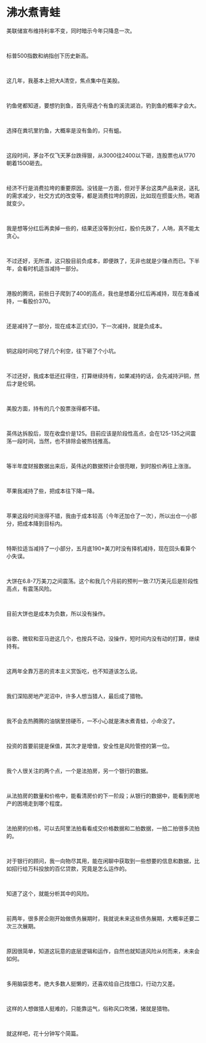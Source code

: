 # 沸水煮青蛙

<p style="visibility: visible;">美联储宣布维持利率不变，同时暗示今年只降息一次。</p><p style="visibility: visible;"><br style="visibility: visible;"></p><p style="visibility: visible;">标普500指数和纳指创下历史新高。</p><p style="visibility: visible;"><br style="visibility: visible;"></p><p style="visibility: visible;">这几年，我基本上把大A清空，焦点集中在美股。</p><p style="visibility: visible;"><br style="visibility: visible;"></p><p style="visibility: visible;">钓鱼佬都知道，要想钓到鱼，首先得选个有鱼的溪流湖泊，钓到鱼的概率才会大。</p><p style="visibility: visible;"><br style="visibility: visible;"></p><p style="visibility: visible;">选择在粪坑里钓鱼，大概率是没有鱼的，只有蛆。</p><p style="visibility: visible;"><br style="visibility: visible;"></p><p style="visibility: visible;">这段时间，茅台不仅飞天茅台跌得狠，从3000往2400以下砸，连股票也从1770朝着1500砸去。</p><p style="visibility: visible;"><br style="visibility: visible;"></p><p style="visibility: visible;">经济不行是消费拉垮的重要原因。没钱是一方面，但对于茅台这类产品来说，送礼的需求减少，社交方式的改变等，都是消费拉垮的原因，比如现在掼蛋火热，喝酒就变少。</p><p style="visibility: visible;"><br style="visibility: visible;"></p><p style="visibility: visible;">我是想等分红后再卖掉一些的，结果还没等到分红，股价先跌了，人呐，真不能太贪心。</p><p style="visibility: visible;"><br style="visibility: visible;"></p><p style="visibility: visible;">不过还好，无所谓，这只股目前负成本，即便跌了，无非也就是少赚点而已。下半年，会看时机适当减持一部分。</p><p style="visibility: visible;"><br style="visibility: visible;"></p><p style="visibility: visible;">港股的腾讯，前些日子爬到了400的高点，我也是想着分红后再减持，现在准备减持，一看股价370。</p><p style="visibility: visible;"><br style="visibility: visible;"></p><p style="visibility: visible;">还是减持了一部分，现在成本正式归0，下一次减持，就是负成本。</p><p style="visibility: visible;"><br style="visibility: visible;"></p><p style="visibility: visible;">铜这段时间吃了好几个利空，往下砸了个小坑。</p><p style="visibility: visible;"><br style="visibility: visible;"></p><p style="visibility: visible;">不过还好，我成本低还扛得住，打算继续持有，如果减持的话，会先减持沪铜，然后才是伦铜。</p><p style="visibility: visible;"><br style="visibility: visible;"></p><p style="visibility: visible;">美股方面，持有的几个股票涨得都不错。</p><p style="visibility: visible;"><br style="visibility: visible;"></p><p style="visibility: visible;">英伟达拆股后，现在收盘价是125。目前应该是阶段性高点，会在125-135之间震荡一段时间，当然，也不排除会被热钱推高。</p><p style="visibility: visible;"><br style="visibility: visible;"></p><p style="visibility: visible;">等半年度财报数据出来后，英伟达的数据预计会很亮眼，到时股价再往上涨涨。</p><p style="visibility: visible;"><br style="visibility: visible;"></p><p style="visibility: visible;">苹果我减持了些，把成本往下降一降。</p><p style="visibility: visible;"><br style="visibility: visible;"></p><p>苹果这段时间涨得不错，我由于成本较高（今年还加仓了一次），所以出仓一小部分，把成本降到目标内。</p><p><br></p><p>特斯拉适当减持了一小部分，五月底190+美刀时没有择机减持，现在回头看算个小失误。</p><p><br></p><p>大饼在6.8-7万美刀之间震荡。这个和我几个月前的预判一致:7.1万美元后是阶段性高点，有震荡风险。</p><p><br></p><p>目前大饼也是成本为负数，所以没有操作。</p><p><br></p><p>谷歌、微软和亚马逊这几个，也按兵不动，没操作，短时间内没有动的打算，继续持有。</p><p><br></p><p>这两年全靠万恶的资本主义赏饭吃，也不知道该怎么说。</p><p><br></p><p>我们深陷房地产泥沼中，许多人想当猎人，最后成了猎物。</p><p><br></p><p>我不会去热腾腾的油锅里捞硬币，一不小心就是沸水煮青蛙，小命没了。</p><p><br></p><p>投资的首要前提是保值，其次才是增值，安全性是风险管控的第一位。</p><p><br></p><p>我个人很关注的两个点，一个是法拍房，另一个银行的数据。</p><p><br></p><p>从法拍房的数量和价格中，能看清房价的下一阶段；从银行的数据中，能看到房地产的困境走到哪个程度。</p><p><br></p><p>法拍房的价格，可以去阿里法拍看看成交价格数据和二拍数据，一拍二拍很多流拍的。</p><p><br></p><p>对于银行的顾问，我一向物尽其用，能在闲聊中获取到一些想要的信息和数据，比如招行给万科投放的百亿贷款，究竟是怎么运作的。</p><p><br></p><p>知道了这个，就能分析其中的风险。</p><p><br></p><p>前两年，很多房企刚开始做债务展期时，我就说未来这些债务展期，大概率还要二次三次展期。</p><p><br></p><p>原因很简单，知道这玩意的底层逻辑和运作，自然也就知道风险从何而来，未来会如何。</p><p><br></p><p>多用脑袋思考。绝大多数人挺懒的，还喜欢给自己找借口，行动力又差。</p><p><br></p><p>这样的人想做猎人挺难的，只能靠运气，俗称风口吹猪，猪就是猎物。</p><p><br></p><p>就这样吧，花十分钟写个简篇。</p><p style="display: none;"><mp-style-type data-value="10000"></mp-style-type></p>